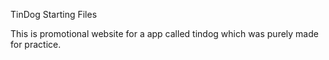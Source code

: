 TinDog Starting Files

This is promotional website for a app called tindog which was purely made for practice.
